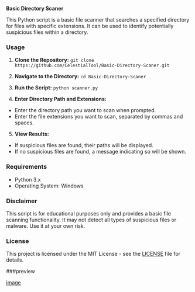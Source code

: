 **Basic Directory Scaner**

This Python script is a basic file scanner that searches a specified directory for files with specific extensions. It can be used to identify potentially suspicious files within a directory.

### Usage

1. **Clone the Repository:**
   `git clone https://github.com/CelestialTool/Basic-Directory-Scaner.git`

2. **Navigate to the Directory:**
   `cd Basic-Directory-Scaner`


3. **Run the Script:**
   `python scanner.py`


4. **Enter Directory Path and Extensions:**
- Enter the directory path you want to scan when prompted.
- Enter the file extensions you want to scan, separated by commas and spaces.

5. **View Results:**
- If suspicious files are found, their paths will be displayed.
- If no suspicious files are found, a message indicating so will be shown.

### Requirements

- Python 3.x
- Operating System: Windows

### Disclaimer

This script is for educational purposes only and provides a basic file scanning functionality. It may not detect all types of suspicious files or malware. Use it at your own risk.

### License

This project is licensed under the MIT License - see the [LICENSE](LICENSE) file for details.

###preview

[image](example/image.png)

